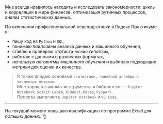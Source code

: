 Мне всегда нравилось находить и исследовать закономерности: циклы и корреляции в мире финансов, оптимизация рутинных процессов, анализ статистических данных...

По окончании профессиональной переподготовки в Яндекс Практикуме я:
- пишу код на `Python` и `SQL`,
- понимаю *пайплайны* анализа данных и машинного обучения,
- ставлю и проверяю *статистические гипотезы*,
- работаю с данными в различных форматах,
- использую *алгоритмы машинного обучения* и выбираю подходящие *метрики* для оценки их качества.
  
>Я также владею основами `статистики, линейной алгебры и численных методов`.  
>Мне хорошо знакомы инструменты и библиотеки — `Jupyter Notebook`, `Scikit-Learn`, `XGBoost`, `Keras`, `PySpark`.   
>Проекты выполнял в `Jupiter notebook` и `VS Code`.
*************************
На текущий момент повышаю квалификацию по программе *Excel для больших данных*. 
👌
